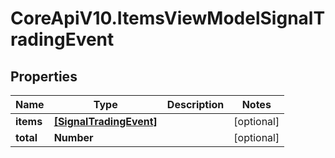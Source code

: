 # CoreApiV10.ItemsViewModelSignalTradingEvent

## Properties
Name | Type | Description | Notes
------------ | ------------- | ------------- | -------------
**items** | [**[SignalTradingEvent]**](SignalTradingEvent.md) |  | [optional] 
**total** | **Number** |  | [optional] 


